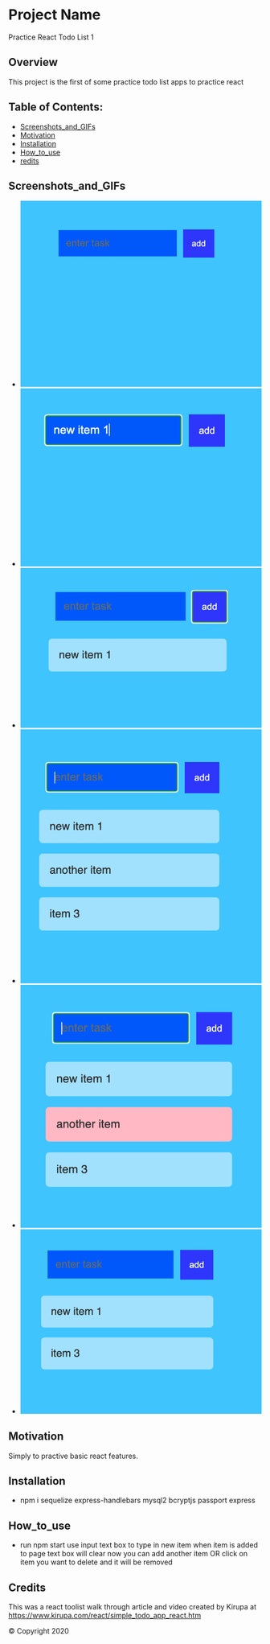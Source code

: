 # Project Name 
Practice React Todo List 1

  ## Overview 
  This project is the first of some practice todo list apps to practice react

  ## Table of Contents:
  - [Screenshots_and_GIFs](#Screenshots_and_GIFs)
  - [Motivation](#Motivation)
  - [Installation](#Installation)
  - [How_to_use](#How_to_use)
  - [redits](#Credits)

 ## Screenshots_and_GIFs 
  - ![Screenshot of deployed project](todolist/public/assets/images/one.png) 
  - ![Screenshot of deployed project](todolist/public/assets/images/two.png)
  - ![Screenshot of deployed project](todolist/public/assets/images/three.png)  
  - ![Screenshot of deployed project](todolist/public/assets/images/four.png)
  - ![Screenshot of deployed project](todolist/public/assets/images/five.png)  
  - ![Screenshot of deployed project](todolist/public/assets/images/six.png)
  
  ## Motivation
  Simply to practive basic react features. 

  ## Installation 
  - npm i sequelize express-handlebars mysql2 bcryptjs passport express

  ## How_to_use
  - run npm start
  use input text box to type in new item
  when item is added to page text box will clear
  now you can add another item OR
  click on item you want to delete and it will be removed

  ## Credits
 This was a react toolist walk through article and video created by Kirupa at https://www.kirupa.com/react/simple_todo_app_react.htm

  © Copyright 2020
